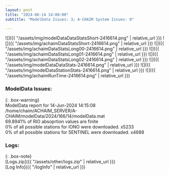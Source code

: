 ```yaml
---
layout: post
title: "2024-06-14 14:00:00"
subtitle: "ModelData Issues: 3; A-CHAIM System Issues: 0"

---
```


![]({{ "/assets/img/modelDataDataStatsShort-2416614.png" | relative_url }})
![]({{ "/assets/img/achaimDataStatsShort-2416614.png" | relative_url }})
![]({{ "/assets/img/achaimDataStatsLong00-2416614.png" | relative_url }})
![]({{ "/assets/img/achaimDataStatsLong01-2416614.png" | relative_url }})
![]({{ "/assets/img/achaimDataStatsLong02-2416614.png" | relative_url }})
![]({{ "/assets/img/modelDataDataStats-2416614.png" | relative_url }})
![]({{ "/assets/img/modelDataStationStats-2416614.png" | relative_url }})
![]({{ "/assets/img/achaimRunTime-2416614.png" | relative_url }})


### ModelData Issues:  
  
{: .box-warning}  
 ModelData report for 14-Jun-2024 14:15:08   
 /home/chaim/ACHAIM_SERVER/A-CHAIM/modelData/2024/166/14/modelData.mat   
 69.8941% of RIO absoprtion values are finite   
 0% of all possible stations for IONO were downloaded. x5233   
 0% of all possible stations for SENTINEL were downloaded. x4688   
  


### Logs:  
  
{: .box-note}  
[Logs.zip]({{ "/assets/other/logs.zip" | relative_url }})  
[Log Info]({{ "/logInfo" | relative_url }})  
